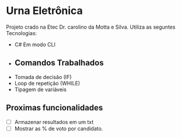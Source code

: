 # Urna Eletrônica

Projeto crado na Etec Dr. carolino da Motta e Silva.
Utiliza as seguntes Tecnologias:
- C# Em modo CLI
- ## Comandos Trabalhados
- Tomada de decisão (IF)
- Loop de repetição (WHILE)
- Tipagem de variáveis

## Proximas funcionalidades
- [ ] Armazenar resultados em um txt
- [ ] Mostrar as % de voto por candidato.

